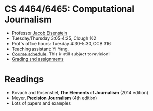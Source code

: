CS 4464/6465: Computational Journalism
===========

- Professor [Jacob Eisenstein](http://www.cc.gatech.edu/~jeisenst/)
- Tuesday/Thursday 3:05-4:25, Clough 102
- Prof's office hours: Tuesday 4:30-5:30, CCB 316
- Teaching assistant: Yi Yang. 
- [Course schedule](https://docs.google.com/spreadsheets/d/1hefbuuYoYV7dxzdWgUrepVHhN9LrQtTJXh8i9carKuo/edit?usp=sharing). This is still subject to revision!
- [Grading and assignments](grading.md)

# Readings #

- Kovach and Rosenstiel, **The Elements of Journalism** (2014 edition)
- Meyer, **Precision Journalism** (4th edition)
- Lots of papers and examples





